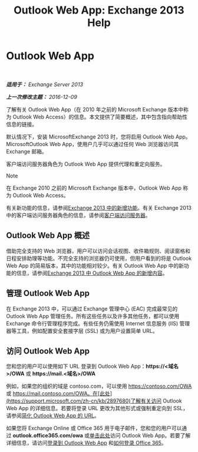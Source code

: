 ﻿---
title: 'Outlook Web App: Exchange 2013 Help'
TOCTitle: Outlook Web App
ms:assetid: 3814b665-01e8-4881-9a44-163f14789ee4
ms:mtpsurl: https://technet.microsoft.com/zh-cn/library/JJ657718(v=EXCHG.150)
ms:contentKeyID: 50490304
ms.date: 01/11/2018
mtps_version: v=EXCHG.150
ms.translationtype: HT
---

# Outlook Web App

 

_**适用于：** Exchange Server 2013_

_**上一次修改主题：** 2016-12-09_

了解有关 Outlook Web App（在 2010 年之前的 Microsoft Exchange 版本中称为 Outlook Web Access）的信息。本文提供了简要概述，其中包含指向帮助性信息的链接。

默认情况下，安装 MicrosoftExchange 2013 时，您将启用 Outlook Web App。MicrosoftOutlook Web App，使用户几乎可以通过任何 Web 浏览器访问其 Exchange 邮箱。

客户端访问服务器角色为 Outlook Web App 提供代理和重定向服务。

> [!NOTE]  
> 在 Exchange 2010 之前的 Microsoft Exchange 版本中，Outlook Web App 称为 Outlook Web Access。


有关新功能的信息，请参阅[Exchange 2013 中的新增功能](what-s-new-in-exchange-2013-exchange-2013-help.md)。有关 Exchange 2013 中的客户端访问服务器角色的信息，请参阅[客户端访问服务器](client-access-server-exchange-2013-help.md)。

## Outlook Web App 概述

借助完全支持的 Web 浏览器，用户可以访问会话视图、收件箱规则、阅读窗格和日程安排助理等功能。不完全支持的浏览器仍可使用，但用户看到的将是 Outlook Web App 的简易版本，其中的功能相对较少。有关 Outlook Web App 中的新功能的信息，请参阅[Exchange 2013 中 Outlook Web App 的新增内容](what-s-new-for-outlook-web-app-in-exchange-2013-exchange-2013-help.md)。

## 管理 Outlook Web App

在 Exchange 2013 中，可以通过 Exchange 管理中心 (EAC) 完成最常见的 Outlook Web App 管理任务。所有这些任务以及许多其他任务，都可以使用 Exchange 命令行管理程序完成。有些任务仍需使用 Internet 信息服务 (IIS) 管理器等工具，例如配置安全套接字层 (SSL) 或为用户设置简单 URL。

## 访问 Outlook Web App

您和您的用户可以使用如下 URL 登录到 Outlook Web App：**https://\<域名\>/OWA** 或 **https://mail.\<域名\>/OWA**

例如，如果您的组织的域是 contoso.com，可以使用 https://contoso.com/OWA 或 https://mail.contoso.com/OWA。在[此处](https://support.microsoft.com/zh-cn/kb/2897680)了解有关访问 Outlook Web App 的详细信息。若要将登录 URL 更改为其他形式或强制重定向到 SSL，请参阅[简化 Outlook Web App 的 URL](simplify-the-outlook-web-app-url-exchange-2013-help.md)。

如果您将 Exchange Online 或 Office 365 用于电子邮件，您和您的用户可以通过 **outlook.office365.com/owa** 或[单击此处](http://go.microsoft.com/fwlink/p/?linkid=402333)访问 Outlook Web App。若要了解详细信息，请访问[登录到 Outlook Web App](http://go.microsoft.com/fwlink/p/?linkid=511341) 和[如何登录 Office 365](http://go.microsoft.com/fwlink/p/?linkid=522691)。

